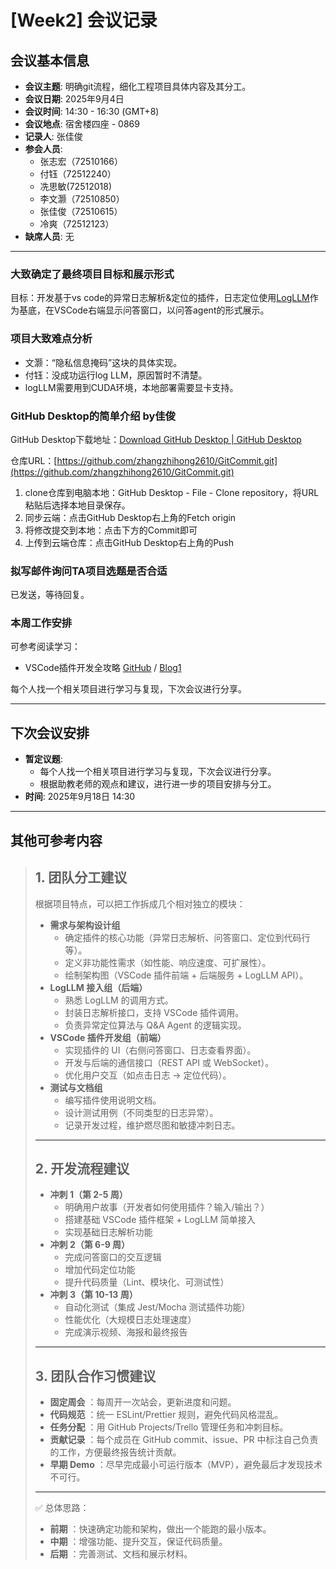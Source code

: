 # [Week2] 会议记录

## 会议基本信息

- **会议主题**: 明确git流程，细化工程项目具体内容及其分工。
- **会议日期**: 2025年9月4日
- **会议时间**: 14:30 - 16:30 (GMT+8)
- **会议地点**: 宿舍楼四座 - 0869
- **记录人**: 张佳俊
- **参会人员**:
  - 张志宏（72510166）
  - 付钰（72512240）
  - 冼思敏(72512018)
  - 李文灏（72510850）
  - 张佳俊（72510615）
  - 冷爽（72512123）
- **缺席人员**: 无

---

### 大致确定了最终项目目标和展示形式

目标：开发基于vs code的异常日志解析&定位的插件，日志定位使用[LogLLM](https://github.com/guanwei49/LogLLM/tree/master)作为基底，在VSCode右端显示问答窗口，以问答agent的形式展示。

### 项目大致难点分析

- 文灏：“隐私信息掩码”这块的具体实现。
- 付钰：没成功运行log LLM，原因暂时不清楚。
- logLLM需要用到CUDA环境，本地部署需要显卡支持。

### GitHub Desktop的简单介绍 by佳俊

GitHub Desktop下载地址：[Download GitHub Desktop | GitHub Desktop](https://desktop.github.com/download/)

仓库URL：[https://github.com/zhangzhihong2610/GitCommit.git](https://github.com/zhangzhihong2610/GitCommit.git)

1. clone仓库到电脑本地：GitHub Desktop - File - Clone repository，将URL粘贴后选择本地目录保存。
2. 同步云端：点击GitHub Desktop右上角的Fetch origin
3. 将修改提交到本地：点击下方的Commit即可
4. 上传到云端仓库：点击GitHub Desktop右上角的Push

### 拟写邮件询问TA项目选题是否合适

已发送，等待回复。

### 本周工作安排

可参考阅读学习：

- VSCode插件开发全攻略 [GitHub](https://github.com/sxei/vscode-plugin-demo) / [Blog1](https://blog.haoji.me/vscode-plugin-overview.html)

每个人找一个相关项目进行学习与复现，下次会议进行分享。

---

## 下次会议安排

- **暂定议题**:
  - 每个人找一个相关项目进行学习与复现，下次会议进行分享。
  - 根据助教老师的观点和建议，进行进一步的项目安排与分工。
- **时间**: 2025年9月18日 14:30

---

## 其他可参考内容

> ## 1. 团队分工建议
>
> 根据项目特点，可以把工作拆成几个相对独立的模块：
>
> * **需求与架构设计组**
>   * 确定插件的核心功能（异常日志解析、问答窗口、定位到代码行等）。
>   * 定义非功能性需求（如性能、响应速度、可扩展性）。
>   * 绘制架构图（VSCode 插件前端 + 后端服务 + LogLLM API）。
> * **LogLLM 接入组（后端）**
>   * 熟悉 LogLLM 的调用方式。
>   * 封装日志解析接口，支持 VSCode 插件调用。
>   * 负责异常定位算法与 Q&A Agent 的逻辑实现。
> * **VSCode 插件开发组（前端）**
>   * 实现插件的 UI（右侧问答窗口、日志查看界面）。
>   * 开发与后端的通信接口（REST API 或 WebSocket）。
>   * 优化用户交互（如点击日志 → 定位代码）。
> * **测试与文档组**
>   * 编写插件使用说明文档。
>   * 设计测试用例（不同类型的日志异常）。
>   * 记录开发过程，维护燃尽图和敏捷冲刺日志。
>
> ---
>
> ## 2. 开发流程建议
>
> * **冲刺 1（第 2-5 周）**
>   * 明确用户故事（开发者如何使用插件？输入/输出？）
>   * 搭建基础 VSCode 插件框架 + LogLLM 简单接入
>   * 实现基础日志解析功能
> * **冲刺 2（第 6-9 周）**
>   * 完成问答窗口的交互逻辑
>   * 增加代码定位功能
>   * 提升代码质量（Lint、模块化、可测试性）
> * **冲刺 3（第 10-13 周）**
>   * 自动化测试（集成 Jest/Mocha 测试插件功能）
>   * 性能优化（大规模日志处理速度）
>   * 完成演示视频、海报和最终报告
>
> ---
>
> ## 3. 团队合作习惯建议
>
> * **固定周会** ：每周开一次站会，更新进度和问题。
> * **代码规范** ：统一 ESLint/Prettier 规则，避免代码风格混乱。
> * **任务分配** ：用 GitHub Projects/Trello 管理任务和冲刺目标。
> * **贡献记录** ：每个成员在 GitHub commit、issue、PR 中标注自己负责的工作，方便最终报告统计贡献。
> * **早期 Demo** ：尽早完成最小可运行版本（MVP），避免最后才发现技术不可行。
>
> ---
>
> ✅ 总体思路：
>
> * **前期** ：快速确定功能和架构，做出一个能跑的最小版本。
> * **中期** ：增强功能、提升交互，保证代码质量。
> * **后期** ：完善测试、文档和展示材料。
